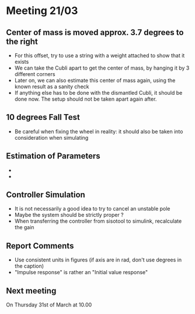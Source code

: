 # Meeting 21/03

## Center of mass is moved approx. 3.7 degrees to the right
* For this offset, try to use a string with a weight attached to show that it exists
* We can take the Cubli apart to get the center of mass, by hanging it by 3 different corners
* Later on, we can also estimate this center of mass again, using the known result as a sanity check
* If anything else has to be done with the dismantled Cubli, it should be done now. The setup should not be taken apart again after.

## 10 degrees Fall Test
* Be careful when fixing the wheel in reality: it should also be taken into consideration when simulating

## Estimation of Parameters
* 
*


## Controller Simulation
* It is not necessarily a good idea to try to cancel an unstable pole
* Maybe the system should be strictly proper ?
* When transferring the controller from sisotool to simulink, recalculate the gain

## Report Comments
* Use consistent units in figures (if axis are in rad, don't use degrees in the caption)
* "Impulse response" is rather an "Initial value response"

## Next meeting
On Thursday 31st of March at 10.00